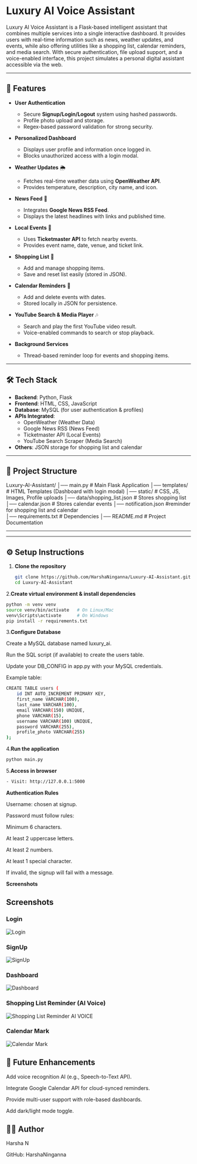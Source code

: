 # Luxury AI Voice Assistant  

Luxury AI Voice Assistant is a Flask-based intelligent assistant that combines multiple services into a single interactive dashboard. It provides users with real-time information such as news, weather updates, and events, while also offering utilities like a shopping list, calendar reminders, and media search. With secure authentication, file upload support, and a voice-enabled interface, this project simulates a personal digital assistant accessible via the web.  

---

## 🚀 Features  

- **User Authentication**  
  - Secure **Signup/Login/Logout** system using hashed passwords.  
  - Profile photo upload and storage.  
  - Regex-based password validation for strong security.  

- **Personalized Dashboard**  
  - Displays user profile and information once logged in.  
  - Blocks unauthorized access with a login modal.  

- **Weather Updates** 🌦️  
  - Fetches real-time weather data using **OpenWeather API**.  
  - Provides temperature, description, city name, and icon.  

- **News Feed** 📰  
  - Integrates **Google News RSS Feed**.  
  - Displays the latest headlines with links and published time.  

- **Local Events** 🎫  
  - Uses **Ticketmaster API** to fetch nearby events.  
  - Provides event name, date, venue, and ticket link.  

- **Shopping List** 🛒  
  - Add and manage shopping items.  
  - Save and reset list easily (stored in JSON).  

- **Calendar Reminders** 📅  
  - Add and delete events with dates.  
  - Stored locally in JSON for persistence.  

- **YouTube Search & Media Player** 🎶  
  - Search and play the first YouTube video result.  
  - Voice-enabled commands to search or stop playback.  

- **Background Services**  
  - Thread-based reminder loop for events and shopping items.  

---

## 🛠️ Tech Stack  

- **Backend**: Python, Flask  
- **Frontend**: HTML, CSS, JavaScript  
- **Database**: MySQL (for user authentication & profiles)  
- **APIs Integrated**:  
  - OpenWeather (Weather Data)  
  - Google News RSS (News Feed)  
  - Ticketmaster API (Local Events)  
  - YouTube Search Scraper (Media Search)  
- **Others**: JSON storage for shopping list and calendar  

---

## 📂 Project Structure  
Luxury-AI-Assistant/
│── main.py # Main Flask Application
│── templates/ # HTML Templates (Dashboard with login modal)
│── static/ # CSS, JS, Images, Profile uploads
│── data/shopping_list.json # Stores shopping list
│──      calendar.json # Stores calendar events
│──      notification.json #reminder for shopping list and calendar   
│── requirements.txt # Dependencies
│── README.md # Project Documentation

---

---

## ⚙️ Setup Instructions  

1. **Clone the repository**  
   ```bash
   git clone https://github.com/HarshaNinganna/Luxury-AI-Assistant.git
   cd Luxury-AI-Assistant
   ```
2.**Create virtual environment & install dependencies**
```bash
python -m venv venv
source venv/bin/activate   # On Linux/Mac
venv\Scripts\activate      # On Windows
pip install -r requirements.txt
```
3.**Configure Database**

Create a MySQL database named luxury_ai.

Run the SQL script (if available) to create the users table.

Update your DB_CONFIG in app.py with your MySQL credentials.

Example table:
```bash
CREATE TABLE users (
    id INT AUTO_INCREMENT PRIMARY KEY,
    first_name VARCHAR(100),
    last_name VARCHAR(100),
    email VARCHAR(150) UNIQUE,
    phone VARCHAR(15),
    username VARCHAR(100) UNIQUE,
    password VARCHAR(255),
    profile_photo VARCHAR(255)
);
```
4.**Run the application**
```bash
python main.py
```
5.**Access in browser**
```bash
- Visit: http://127.0.0.1:5000
```

**Authentication Rules**

Username: chosen at signup.

Password must follow rules:

Minimum 6 characters.

At least 2 uppercase letters.

At least 2 numbers.

At least 1 special character.

If invalid, the signup will fail with a message.

 **Screenshots**

## Screenshots  

### Login  
![Login](static/Screenshot%20(252).png)  

### SignUp  
![SignUp](static/Screenshot%20(253).png)  

### Dashboard  
![Dashboard](static/Screenshot%20(254).png)  

### Shopping List Reminder (AI Voice)  
![Shopping List Reminder AI VOICE](static/Screenshot%20(255).png)  

### Calendar Mark  
![Calendar Mark](static/Screenshot%20(256).png)  


## 📂 Future Enhancements

Add voice recognition AI (e.g., Speech-to-Text API).

Integrate Google Calendar API for cloud-synced reminders.

Provide multi-user support with role-based dashboards.

Add dark/light mode toggle.


## 🧑‍💼 Author

Harsha N

GitHub: HarshaNinganna
   
   

